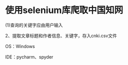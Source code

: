 # 使用selenium库爬取中国知网
(1)查询的关键字应由用户输入<p>
2、提取文章标题和作者信息、关键字，存入cnki.csv文件<p>
OS：Windows<p>
IDE：pycharm、spyder
